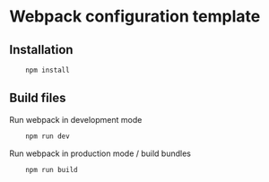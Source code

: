 # Webpack configuration template

## Installation

```bash
    npm install
```

## Build files

Run webpack in development mode

```bash
    npm run dev
```

Run webpack in production mode / build bundles

```bash
    npm run build
```
